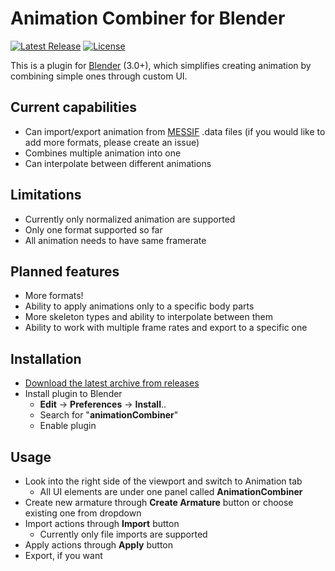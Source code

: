 # Animation Combiner for Blender
[![Latest Release](https://img.shields.io/github/v/release/pehala/AnimationCombiner)](https://github.com/pehala/animationCombiner/releases/latest)
[![License](https://img.shields.io/github/license/pehala/animationCombiner)](https://github.com/pehala/animationCombiner/blob/main/LICENSE)


This is a plugin for [Blender](https://www.blender.org/) (3.0+), which simplifies creating animation by combining simple ones through custom UI.

## Current capabilities
* Can import/export animation from [MESSIF](https://gitlab.fi.muni.cz/disa/public/messif) .data files (if you would like to add more formats, please create an issue)
* Combines multiple animation into one
* Can interpolate between different animations

## Limitations
* Currently only normalized animation are supported
* Only one format supported so far
* All animation needs to have same framerate

## Planned features
* More formats!
* Ability to apply animations only to a specific body parts
* More skeleton types and ability to interpolate between them
* Ability to work with multiple frame rates and export to a specific one

## Installation
* [Download the latest archive from releases](https://github.com/pehala/animationCombiner/releases/latest)
* Install plugin to Blender
  * **Edit** -> **Preferences** -> **Install**..
  * Search for "**animationCombiner**"
  * Enable plugin


## Usage
* Look into the right side of the viewport and switch to Animation tab
  * All UI elements are under one panel called **AnimationCombiner**
* Create new armature through **Create Armature** button or choose existing one from dropdown
* Import actions through **Import** button
  * Currently only file imports are supported
* Apply actions through **Apply** button
* Export, if you want